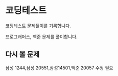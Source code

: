 # 코딩테스트
코딩테스트 문제풀이를 기록합니다.

프로그래머스, 백준 문제를 풀이합니다.

## 다시 볼 문제
삼성 1244,삼성 20551,삼성14501,백준 20057 수정 필요
